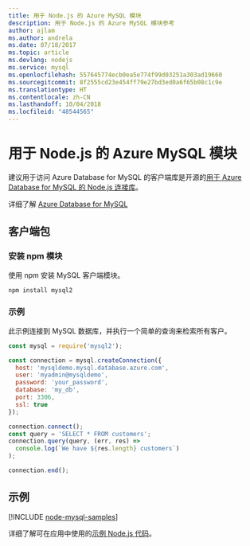 ```yaml
---
title: 用于 Node.js 的 Azure MySQL 模块
description: 用于 Node.js 的 Azure MySQL 模块参考
author: ajlam
ms.author: andrela
ms.date: 07/18/2017
ms.topic: article
ms.devlang: nodejs
ms.service: mysql
ms.openlocfilehash: 557645774ecb0ea5e774f99d03251a303ad19660
ms.sourcegitcommit: 8f2555cd23e454ff79e27bd3ed0a6f65b08c1c9e
ms.translationtype: HT
ms.contentlocale: zh-CN
ms.lasthandoff: 10/04/2018
ms.locfileid: "48544565"
---
```

# <a name="azure-mysql-modules-for-nodejs"></a>用于 Node.js 的 Azure MySQL 模块

建议用于访问 Azure Database for MySQL 的客户端库是开源的[用于 Azure Database for MySQL 的 Node.js 连接库](https://github.com/sidorares/node-mysql2)。 

详细了解 [Azure Database for MySQL](https://docs.microsoft.com/azure/MySQL/)

## <a name="client-package"></a>客户端包

### <a name="install-the-npm-module"></a>安装 npm 模块

使用 npm 安装 MySQL 客户端模块。

```bash
npm install mysql2
```   

### <a name="example"></a>示例

此示例连接到 MySQL 数据库，并执行一个简单的查询来检索所有客户。

```javascript
const mysql = require('mysql2');

const connection = mysql.createConnection({
  host: 'mysqldemo.mysql.database.azure.com',
  user: 'myadmin@mysqldemo',
  password: 'your_password',
  database: 'my_db',
  port: 3306,
  ssl: true
});

connection.connect();
const query = 'SELECT * FROM customers';
connection.query(query, (err, res) =>
  console.log(`We have ${res.length} customers`)
);

connection.end();
```

## <a name="samples"></a>示例

[!INCLUDE [node-mysql-samples](../docs-ref-conceptual/includes/mysql-samples.md)]

详细了解可在应用中使用的[示例 Node.js 代码](https://azure.microsoft.com/resources/samples/?platform=nodejs)。
